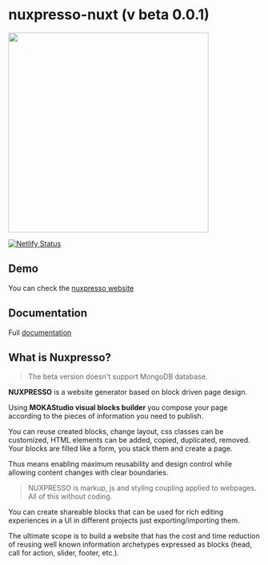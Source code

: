 # nuxpresso-nuxt (v beta 0.0.1)



<img src="https://res.cloudinary.com/moodgiver/image/upload/v1609196023/layers_big_cc995d26d2.png" style="width:400px;height:auto;margin:0 auto;">


[![Netlify Status](https://api.netlify.com/api/v1/badges/e974fdc2-1af3-4fd2-a5c9-638ae7f46c46/deploy-status)](https://app.netlify.com/sites/nuxpresso/deploys)

## Demo

You can check the [nuxpresso website](https://nuxpresso.netlify.app)

## Documentation

Full [documentation](https://nuxpresso-docs.vercel.app)




## What is Nuxpresso?

> The beta version doesn't support MongoDB database.

**NUXPRESSO** is a website generator based on block driven page design.

Using **MOKAStudio visual blocks builder** you compose your page according to the pieces of information you need to publish.

You can reuse created blocks, change layout, css classes can be customized, HTML elements can be added, copied, duplicated, removed. Your blocks are filled like a form, you stack them and create a page.

Thus means enabling maximum reusability and design control while allowing content changes with clear boundaries.

> NUXPRESSO is markup, js and styling coupling applied to webpages. All of this without coding.

You can create shareable blocks that can be used for rich editing experiences in a UI in different projects just exporting/importing them.

The ultimate scope is to build a website that has the cost and time reduction of reusing well known information archetypes expressed as blocks (head, call for action, slider, footer, etc.).

